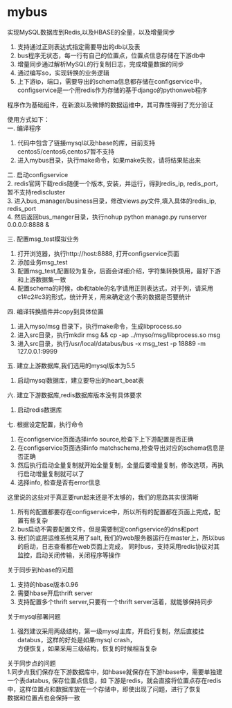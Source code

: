 # mybus
实现MySQL数据库到Redis,以及HBASE的全量，以及增量同步  
1. 支持通过正则表达式指定需要导出的db以及表  
2. bus程序无状态，每一行有自己的位置点，位置点信息存储在下游db中  
3. 增量同步通过解析MySQL的行复制日志，完成增量数据的同步  
4. 通过编写so，实现转换的业务逻辑   
5. 上下游ip，端口，需要导出的schema信息都存储在configservice中，configservice是一个用redis作为存储的基于django的pythonweb程序  

程序作为基础组件，在新浪以及微博的数据运维中，其可靠性得到了充分验证

使用方式如下：  
一. 编译程序   
1. 代码中包含了链接mysql以及hbase的库，目前支持centos5/centos6,centos7暂不支持   
2. 进入mybus目录，执行make命令，如果make失败，请将结果贴出来    

二. 启动configservice  
2. redis官网下载redis随便一个版本, 安装，并运行，得到redis_ip, redis_port，暂不支持rediscluster    
3. 进入bus_manager/business目录，修改views.py文件,填入具体的redis_ip, redis_port   
4. 然后返回bus_manger目录，执行nohup python manage.py runserver 0.0.0.0:8888 &   
    

三. 配置msg_test模拟业务   
1. 打开浏览器，执行http://host:8888, 打开configservice页面      
2. 添加业务msg_test  
3. 配置msg_test,配置较为复杂，后面会详细介绍，字符集转换慎用，最好下游和上游数据集一致   
4. 配置schema的时候，db和table的名字请用正则表达式，对于列，请采用c1#c2#c3的形式，统计开关，用来确定这个表的数据是否要统计    


四. 编译转换插件并copy到具体位置 
1. 进入myso/msg 目录下，执行make命令，生成libprocess.so       
2. 进入src目录，执行mkdir msg && cp -ap ../myso/msg/libprocess.so  msg   
3. 进入src目录，执行/usr/local/databus/bus -x msg_test -p 18889 -m 127.0.0.1:9999    
  

五. 建立上游数据库,我们选用的mysql版本为5.5     
1. 启动mysql数据库，建立要导出的heart_beat表     

六. 建立下游数据库,redis数据库版本没有具体要求   
1. 启动redis数据库   

七. 根据设定配置，执行命令    
1. 在configservice页面选择info source,检查下上下游配置是否正确   
2. 在configservice页面选择info matchschema,检查导出对应的schema信息是否正确    
2. 然后执行启动全量复制就开始全量复制，全量后要增量复制，修改选项，再执行启动增量复制就可以了   
3. 选择info, 检查是否有error信息    
   

这里说的这些对于真正要run起来还是不太够的，我们的思路其实很清晰   
1. 所有的配置都要存在configservice中，所以所有的配置都在页面上完成，配置有些复杂    
2. bus启动不需要配置文件，但是需要制定configservice的dns和port    
3. 我们的底层运维系统采用了salt, 我们的web服务器运行在master上，所以bus的启动，日志查看都在web页面上完成，
同时bus，支持采用redis协议对其监控，启动关闭传输，关闭程序等操作   

关于同步到hbase的问题  
1. 支持的hbase版本0.96
2. 需要hbase开启thrift server
3. 支持配置多个thrift server,只要有一个thrift server活着，就能够保持同步   

关于mysql部署问题     
1. 强烈建议采用两级结构，第一级mysql主库，开启行复制，然后直接挂databus，这样的好处是如果mysql crash，  
方便恢复，如果采用三级结构，恢复的时候相当复杂     


关于同步点的问题      
1.同步点我们保存在下游数据库中，如hbase就保存在下游hbase中，需要单独建一个表databus, 保存位置点信息，如
下游是redis，就会直接将位置点存在redis中，这样位置点和数据库放在一个存储中，即使出现了问题，进行了恢复   
数据和位置点也会保持一致
